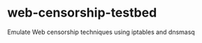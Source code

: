 web-censorship-testbed
======================

Emulate Web censorship techniques using iptables and dnsmasq
